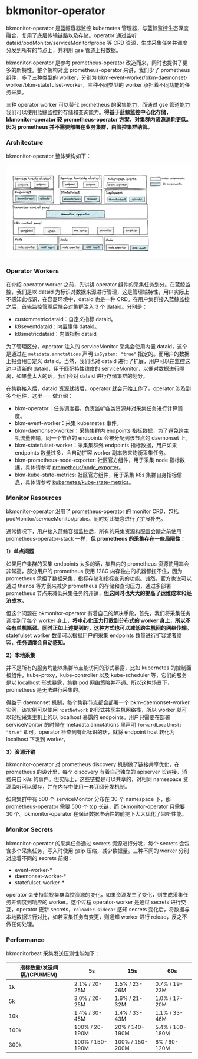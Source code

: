 # bkmonitor-operator

bkmonitor-operator 是蓝鲸容器监控 kubernetes 管理器，与蓝鲸监控生态深度融合，复用了底层传输链路以及存储。operator 通过监听 dataid/podMonitor/serviceMonitor/probe 等 CRD 资源，生成采集任务并调度分发到所有的节点上，并利用 gse 管道上报数据。

bkmonitor-operator 是参考 prometheus-operator 改造而来，同时也提供了更多的新特性。整个架构对比 prometheus-operator 来讲，我们少了 prometheus 组件，多了三种类型的 worker，分别为 bkm-event-worker/bkm-daemonset-worker/bkm-statefulset-worker，三种不同类型的 worker 承担着不同功能的任务采集。

三种 operator worker 可以替代 prometheus 的采集能力，而通过 gse 管道能力我们可以使用蓝鲸监控的存储和查询能力。**得益于蓝鲸监控中心化存储，bkmonitor-operator 较 prometheus-operator 方案，对集群内资源消耗更低。因为 prometheus 并不需要部署在业务集群，由管控集群纳管。**

### Architecture

bkmonitor-operator 整体架构如下：

![arch](docs/arch.png)

### Operator Workers

在介绍 operator worker 之前，先讲讲 operator 组件的采集任务划分。在蓝鲸监控，我们是以 dataid 为标识对数据来源进行管理，这是管理端特性，用户实际上不感知此标识，在容器环境中，dataid 也是一种 CRD。在用户集群接入蓝鲸监控之后，首先监控管理后端会对集群注入 3 个 dataid。分别是：

* custommetricdataid：自定义指标 dataid。
* k8seventdataid：内置事件 dataid。
* k8smetricdataid：内置指标 dataid。

为了管理区分，operator 注入的 serviceMonitor 采集会使用内置 dataid，这个是通过在 `metadata.annotations` 声明 `isSystem: "true"` 指定的。而用户的数据上报会用自定义 dataid。当然，我们也对 dataid 进行了扩展，用户可以在监控这边申请新的 dataid，用于匹配特性维度的 serviceMonitor，以便对数据进行隔离，如果量太大的话，我们会对 dataid 进行存储集群的划分。

在集群接入后，dataid 资源就绪后，operator 就会开始工作了。operator 涉及到多个组件，这里一一做介绍：

* bkm-operator：任务调度器，负责监听各类资源并对采集任务进行计算调度。
* bkm-event-worker：采集 kubernetes 事件。
* bkm-daemonset-worker：采集集群内 endpoints 指标数据，为了避免跨主机流量传输，同一个节点的 endpoints 会被分配到该节点的 daemonset 上。
* bkm-statefulset-worker：采集集群外 endpoints 指标数据，用户如果 endpoints 数量过多，会自动扩容 worker 副本数来均衡采集任务。
* bkm-prometheus-node-exporter: 社区官方组件，用于采集 node 指标数据，具体请参考 [prometheus/node_exporter](https://github.com/prometheus/node_exporter)。
* bkm-kube-state-metrics: 社区官方组件，用于采集 k8s 集群自身指标信息，具体请参考 [kubernetes/kube-state-metrics](https://github.com/kubernetes/kube-state-metrics)。

### Monitor Resources

bkmonitor-operator 沿用了 prometheus-operator 的 monitor CRD，包括 podMonitor/serviceMonitor/probe。同时对此概念进行了扩展补充。

通常情况下，用户接入蓝鲸容器监控后，所有的采集资源和配置会跟之前使用 prometheus-operator-stack 一样，**但 prometheus 的采集存在一些局限性：**

**1）单点问题**

如果用户集群的采集 endpoints 太多的话，集群内的 prometheus 资源使用率会非常高，部分用户的 prometheus 使用 128G 内存独占的机器都扛不住，因为 prometheus 承担了数据采集，指标存储和指标查询的功能。诚然，官方也说可以通过 thanos 等方案来减少 prometheus 的存储和查询压力，通过多部署 prometheus 节点来减低采集任务的开销，**但这同时也大大的提高了运维成本和经济成本。**

但这个问题在 bkmonitor-operator 有着自己的解决手段，首先，我们将采集任务调度到了每个 worker 身上，**将中心化压力打散到分布式的 worker 身上，所以不会有单机瓶颈。同时正如上述提到的，这种方式也可以减低跨主机间的网络传输。** statefulset worker 数量可以根据用户的采集 endpoints 数量进行扩容或者缩容，**任务调度会自动感知。**

**2）本地采集**

并不是所有的服务均能以集群节点能访问的形式暴露，比如 kubernetes 的控制面板组件，kube-proxy，kube-controller 以及 kube-scheduler 等，它们的服务是以 localhost 形式暴露，集群 pod 网络策略并不通。所以这种场景下，prometheus 是无法进行采集的。

得益于 daemonset 机制，每个集群节点都会部署一个 bkm-daemonset-worker 实例，该实例可以使用 `hostNetwork` 的形式共享主机网络栈，所以 worker 就可以轻松采集主机上的以 localhost 暴露的 endpoints。用户只需要在部署 serviceMonitor 的时候在 metadata.annotations 里声明 `forwardLocalhost: "true"` 即可，operator 检查到有此标识的话，就将 endpoint host 转化为 localhost 下发到 worker。

**3）资源开销**

bkmonitor-operator 对 prometheus discovery 机制做了链接共享优化，在 prometheus 的设计里，每个 discovery 有着自己独立的 apiserver 长链接，消费来自 k8s 的事件。但实际上，这些链接是可以共享的，对相同 namespace 资源监听可以缓存，并在内存中使用一套订阅分发机制。

如果集群中有 500 个 serviceMonitor 分布在 30 个 namespace 下，那 prometheus-operator 需要 500 个 tcp 长链，而 bkmonitor-operator 只需要 30 个。bkmonitor-operator 在保证数据准确性的前提下大大优化了监听性能。

### Monitor Secrets

bkmonitor-operator 的采集任务通过 secrets 资源进行分发，每个 secrets 会包含多个采集任务，写入时使用 gzip 压缩，减少数据量。三种不同的 worker 分别对应着不同的 secrets 前缀：

* event-worker-*
* daemonset-worker-*
* statefulset-worker-*

operator 会支持监视集群监控资源的变化，如果资源发生了变化，则生成采集任务并调度到响应的 worker。这个过程 operator-worker 是通过 secrets 进行交互，operator 更新 secrets，`reloader-sidecar` 感知 secrets 变化后，将数据与本地数据进行对比，如若采集任务有变更，则通知 worker 进行 reload，反之不做任何处理。

### Performance

bkmonitorbeat 采集发送压测性能如下：

| 指标数量/发送间隔/(CPU/MEM)| 5s | 15s | 60s |
| -- | -- | -- | -- |
| 1k | 2.1% / 20-25M | 1.5% / 23-26M | 0.7% / 19-23M |
| 5k | 3.0% / 20-25M | 1.6% / 21-32M | 1.0% / 17-20M |
| 10k | 1.4% / 30-45M | 1.4% / 33-43M | 1.1% / 33-46M |
| 100k | 100% / 20-190M | 20% / 140-190M | 5.4% / 100-180M |
| 300k | 100% / 150-190M | 100% / 150-200M | 8% / 60-120M |
